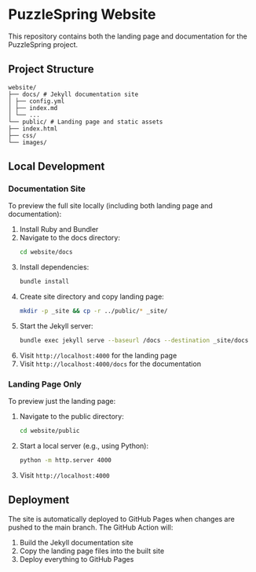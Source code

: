# PuzzleSpring Website

This repository contains both the landing page and documentation for the PuzzleSpring project.

## Project Structure

```
website/
├── docs/ # Jekyll documentation site
│ ├── config.yml
│ ├── index.md
│ └── ...
└── public/ # Landing page and static assets
├── index.html
├── css/
└── images/
```

## Local Development

### Documentation Site

To preview the full site locally (including both landing page and documentation):

1. Install Ruby and Bundler
2. Navigate to the docs directory:
   ```bash
   cd website/docs
   ```
3. Install dependencies:
   ```bash
   bundle install
   ```
4. Create site directory and copy landing page:
   ```bash
   mkdir -p _site && cp -r ../public/* _site/
   ```
5. Start the Jekyll server:
   ```bash
   bundle exec jekyll serve --baseurl /docs --destination _site/docs
   ```
6. Visit `http://localhost:4000` for the landing page
7. Visit `http://localhost:4000/docs` for the documentation

### Landing Page Only

To preview just the landing page:

1. Navigate to the public directory:
   ```bash
   cd website/public
   ```
2. Start a local server (e.g., using Python):
   ```bash
   python -m http.server 4000
   ```
3. Visit `http://localhost:4000`

## Deployment

The site is automatically deployed to GitHub Pages when changes are pushed to the main branch. The GitHub Action will:
1. Build the Jekyll documentation site
2. Copy the landing page files into the built site
3. Deploy everything to GitHub Pages 